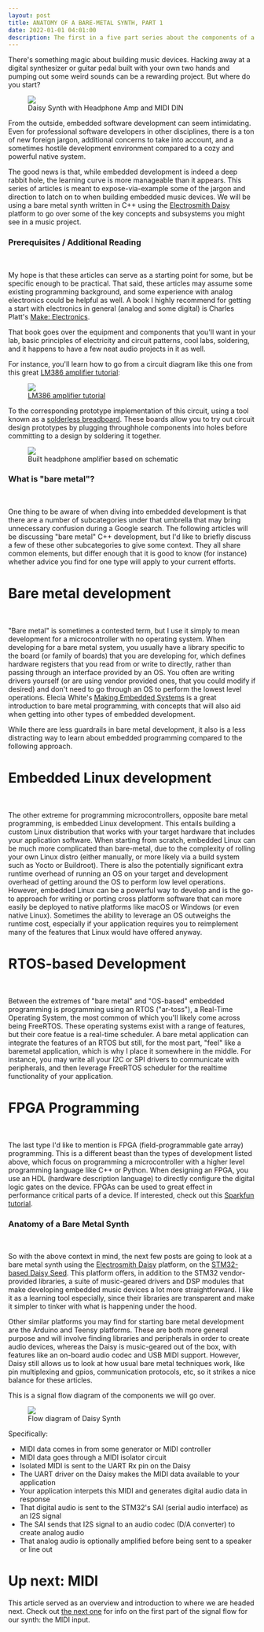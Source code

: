 ```yaml
---
layout: post
title: ANATOMY OF A BARE-METAL SYNTH, PART 1
date: 2022-01-01 04:01:00
description: The first in a five part series about the components of a simple bare metal synth using the Daisy platform. This part is about the MIDI input circuitry.
---
```


There's something magic about building music devices. Hacking away at a digital synthesizer or
guitar pedal built with your own two hands and pumping out some weird sounds can be a 
rewarding project. But where do you start?

<figure>
  <img class="col center" src="/img/bare_metal/overhead_synth.jpg">
  <figcaption>Daisy Synth with Headphone Amp and MIDI DIN</figcaption>
</figure>

From the outside, embedded software development can seem intimidating. Even for professional
software developers in other disciplines, there is a ton of new foreign jargon, additional
concerns to take into account, and a sometimes hostile development environment compared
to a cozy and powerful native system.

The good news is that, while embedded development is indeed a deep rabbit hole, the learning
curve is more manageable than it appears. This series of articles is meant to expose-via-example 
some of the jargon and direction to latch on to when building embedded music devices. We will be
using a bare metal synth written in C++ using the [Electrosmith Daisy](https://github.com/electro-smith/DaisyExamples) platform to go over some 
of the key concepts and subsystems you might see in a music project. 

### Prerequisites / Additional Reading
<br>

My hope is that these articles can serve as a starting point for some,
but be specific enough to be practical. That said, these articles may assume some existing programming background, and some experience with analog electronics could be helpful as well. A book I highly recommend for getting a start with electronics in general (analog and some digital) is Charles Platt's 
[Make: Electronics](https://www.oreilly.com/library/view/make-electronics/9781449377267/).

That book goes over the equipment and components that you'll want in your lab, basic principles of 
electricity and circuit patterns, cool labs, soldering, and it happens to have a few neat audio projects in it as well.

For instance, you'll learn how to go from a circuit diagram like this one from this great [LM386 amplifier tutorial](https://www.instructables.com/Tales-From-the-Chip-LM386-Audio-Amplifier/):
<figure>
  <img class="col center" src="/img/bare_metal/instructable_lm386.png">
  <figcaption><a href="https://www.instructables.com/Tales-From-the-Chip-LM386-Audio-Amplifier/"> LM386 amplifier tutorial</a></figcaption>
</figure>

To the corresponding prototype implementation of this circuit, using a tool known as a [solderless breadboard](https://en.wikipedia.org/wiki/Breadboard). These boards allow you to try out circuit design prototypes by plugging throughhole components
into holes before committing to a design by soldering it together.

<figure>
  <img class="col center" src="/img/bare_metal/headphone_amp.jpg">
  <figcaption>Built headphone amplifier based on schematic</figcaption>
</figure>


### What is "bare metal"?
<br>

One thing to be aware of when diving into embedded development is that there are a number of
subcategories under that umbrella that may bring unnecessary confusion during a Google search. 
The following articles will be discussing "bare metal" C++ development, but I'd like to briefly discuss a few 
of these other subcategories to give some context. They all share common elements, but differ enough 
that it is good to know (for instance) whether advice you find for one type will apply to your current 
efforts.


# Bare metal development
<br>

"Bare metal" is sometimes a contested term, but I use it simply to mean development
for a microcontroller with no operating system. When developing for a bare metal system, you usually 
have a library specific to the board (or family of boards) that you are developing for, which
defines hardware registers that you read from or write to directly, rather than passing through an 
interface provided by an OS. You often are writing
drivers yourself (or are using vendor provided ones, that you could modify if desired) and don't 
need to go through an OS to perform the lowest level operations. Elecia White's [Making Embedded Systems](https://www.oreilly.com/library/view/making-embedded-systems/9781449308889/) is a great introduction to bare metal programming, with concepts that will also aid when getting into other 
types of embedded development.

While there are less guardrails in bare metal development, it also is a less distracting way to learn about embedded programming compared to the following approach.

# Embedded Linux development
<br>

The other extreme for programming microcontrollers, opposite bare metal programming, is embedded Linux development. This entails
building a custom Linux distribution that works with your target hardware that includes your
application software. When starting from scratch, embedded Linux can be much more complicated than bare-metal,
due to the complexity of rolling your own Linux distro (either manually, or more likely via a 
build system such as Yocto or Buildroot). There is also the potentially significant extra runtime overhead of running an OS on your target and development overhead of getting around the OS to 
perform low level operations. However, embedded Linux can be a powerful way to develop and is
the go-to approach for writing or porting cross platform software that can more easily be deployed to 
native platforms like macOS or Windows (or even native Linux). Sometimes the ability to leverage
an OS outweighs the runtime cost, especially if your application requires you to reimplement
many of the features that Linux would have offered anyway.


# RTOS-based Development
<br>

Between the extremes of "bare metal" and "OS-based" embedded programming is programming using
an RTOS ("ar-toss"), a Real-Time Operating System, the most common of which you'll likely come
across being FreeRTOS. These operating systems exist with a range of features, but their core featue 
is a real-time scheduler. A bare metal application can integrate the features of an RTOS
but still, for the most part, "feel" like a baremetal application, which is why I place it 
somewhere in the middle. For instance, you may write all your I2C or SPI drivers to communicate 
with peripherals, and then leverage FreeRTOS scheduler for the realtime functionality of your 
application.

# FPGA Programming
<br>

The last type I'd like to mention is FPGA (field-programmable gate array) programming. This is
a different beast than the types of development listed above, which focus on programming a 
microcontroller with a higher level programming language like C++ or Python. When designing
an FPGA, you use an HDL (hardware description language) to directly configure the digital logic
gates on the device. FPGAs can be used to great effect in performance critical parts of a device.
If interested, check out this [Sparkfun tutorial](https://learn.sparkfun.com/tutorials/programming-an-fpga/all).

### Anatomy of a Bare Metal Synth
<br>

So with the above context in mind, the next few posts are going to look at a bare metal
synth using the [Electrosmith Daisy](https://github.com/electro-smith/DaisyExamples) 
platform, on the [STM32-based Daisy Seed](https://www.electro-smith.com/daisy/daisy). This platform 
offers, in addition to the STM32 vendor-provided libraries, a 
suite of music-geared drivers and DSP modules that make developing embedded music
devices a lot more straightforward. I like it as a learning tool especially, since their
libraries are transparent and make it simpler to tinker with what is happening under the 
hood.

Other similar platforms you may find for starting bare metal development are the Arduino
and Teensy platforms. These are both more general purpose and will involve finding libraries
and peripherals in order to create audio devices, whereas the Daisy is music-geared out of the
box, with features like an on-board audio codec and USB MIDI support. However, Daisy still allows
us to look at how usual bare metal techniques work, like pin multiplexing and gpios, communication protocols, etc, so it strikes a nice balance for these articles.

This is a signal flow diagram of the components we will go over. 

<figure>
  <img class="col center" src="/img/bare_metal/flow_diagram_highlights/0_Diagram.png">
  <figcaption>Flow diagram of Daisy Synth</figcaption>
</figure>

Specifically:
- MIDI data comes in from some generator or MIDI controller
- MIDI data goes through a MIDI isolator circuit
- Isolated MIDI is sent to the UART Rx pin on the Daisy
- The UART driver on the Daisy makes the MIDI data available to your application
- Your application interpets this MIDI and generates digital audio data in response
- That digital audio is sent to the STM32's SAI (serial audio interface) as an I2S signal
- The SAI sends that I2S signal to an audio codec (D/A converter) to create analog audio
- That analog audio is optionally amplified before being sent to a speaker or line out

# Up next: MIDI

This article served as an overview and introduction to where we are headed next. Check
out [the next one](/2021/12/31/anatomyofabaremetalsynth_part2.html)
for info on the first part of the signal flow for our synth: the MIDI input.

